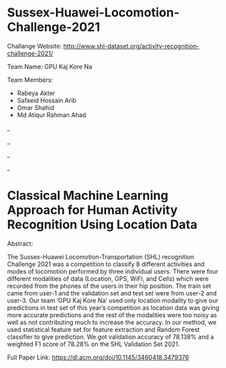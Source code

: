 # Sussex-Huawei-Locomotion-Challenge-2021


Challange Website: http://www.shl-dataset.org/activity-recognition-challenge-2021/

Team Name: GPU Kaj Kore Na

Team Members:

* Rabeya Akter
* Safaeid Hossain Arib
* Omar Shahid
* Md Atiqur Rahman Ahad

_

_

_

_



# Classical Machine Learning Approach for Human Activity Recognition Using Location Data

Abstract:

The Sussex-Huawei Locomotion-Transportation (SHL) recognition Challenge 2021 was a competition to classify 8 different activities and modes of locomotion performed by three individual users. There were four different modalities of data (Location, GPS, WiFi, and Cells) which were recorded from the phones of the users in their hip position. The train set came from user-1 and the validation set and test set were from user-2 and user-3. Our team ’GPU Kaj Kore Na’ used only location modality to give our predictions in test set of this year’s competition as location data was giving more accurate predictions and the rest of the modalities were too noisy as well as not contributing much to increase the accuracy. In our method, we used statistical feature set for feature extraction and Random Forest classifier to give prediction. We got validation accuracy of 78.138% and a weighted F1 score of 78.28% on the SHL Validation Set 2021.

Full Paper Link: https://dl.acm.org/doi/10.1145/3460418.3479376

